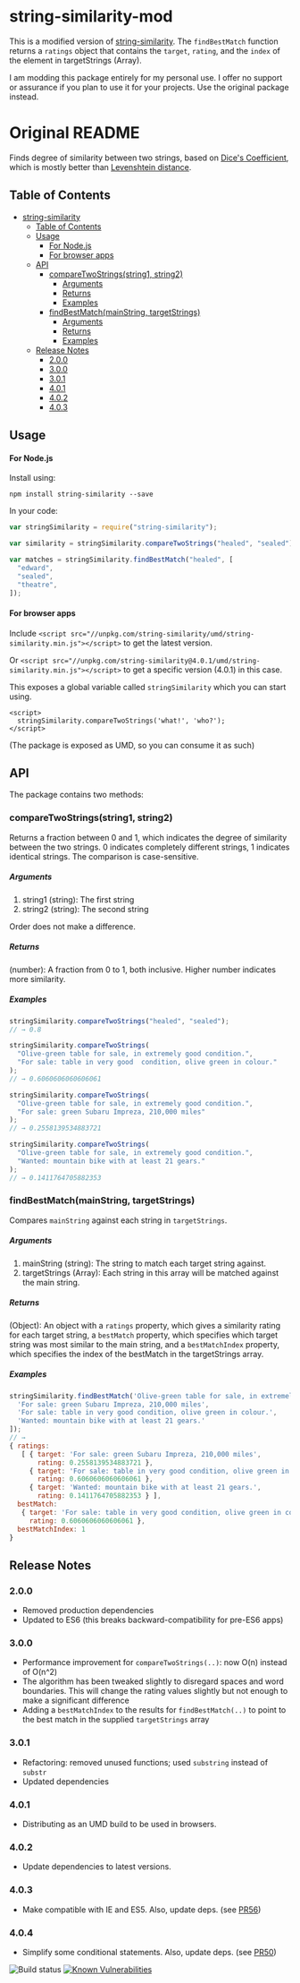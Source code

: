 # string-similarity-mod
This is a modified version of [string-similarity](https://github.com/aceakash/string-similarity). The `findBestMatch` function returns a `ratings` object that contains the `target`, `rating`, and the `index` of the element in targetStrings (Array).

I am modding this package entirely for my personal use. I offer no support or assurance if you plan to use it for your projects. Use the original package instead.

# Original README
Finds degree of similarity between two strings, based on [Dice's Coefficient](http://en.wikipedia.org/wiki/S%C3%B8rensen%E2%80%93Dice_coefficient), which is mostly better than [Levenshtein distance](http://en.wikipedia.org/wiki/Levenshtein_distance).

## Table of Contents

- [string-similarity](#string-similarity)
  - [Table of Contents](#table-of-contents)
  - [Usage](#usage)
    - [For Node.js](#for-nodejs)
    - [For browser apps](#for-browser-apps)
  - [API](#api)
    - [compareTwoStrings(string1, string2)](#comparetwostringsstring1-string2)
      - [Arguments](#arguments)
      - [Returns](#returns)
      - [Examples](#examples)
    - [findBestMatch(mainString, targetStrings)](#findbestmatchmainstring-targetstrings)
      - [Arguments](#arguments-1)
      - [Returns](#returns-1)
      - [Examples](#examples-1)
  - [Release Notes](#release-notes)
    - [2.0.0](#200)
    - [3.0.0](#300)
    - [3.0.1](#301)
    - [4.0.1](#401)
    - [4.0.2](#402)
    - [4.0.3](#403)

## Usage

#### For Node.js

Install using:

```shell
npm install string-similarity --save
```

In your code:

```javascript
var stringSimilarity = require("string-similarity");

var similarity = stringSimilarity.compareTwoStrings("healed", "sealed");

var matches = stringSimilarity.findBestMatch("healed", [
  "edward",
  "sealed",
  "theatre",
]);
```

#### For browser apps

Include `<script src="//unpkg.com/string-similarity/umd/string-similarity.min.js"></script>` to get the latest version.

Or `<script src="//unpkg.com/string-similarity@4.0.1/umd/string-similarity.min.js"></script>` to get a specific version (4.0.1) in this case.

This exposes a global variable called `stringSimilarity` which you can start using.

```
<script>
  stringSimilarity.compareTwoStrings('what!', 'who?');
</script>
```

(The package is exposed as UMD, so you can consume it as such)

## API

The package contains two methods:

### compareTwoStrings(string1, string2)

Returns a fraction between 0 and 1, which indicates the degree of similarity between the two strings. 0 indicates completely different strings, 1 indicates identical strings. The comparison is case-sensitive.

##### Arguments

1. string1 (string): The first string
2. string2 (string): The second string

Order does not make a difference.

##### Returns

(number): A fraction from 0 to 1, both inclusive. Higher number indicates more similarity.

##### Examples

```javascript
stringSimilarity.compareTwoStrings("healed", "sealed");
// → 0.8

stringSimilarity.compareTwoStrings(
  "Olive-green table for sale, in extremely good condition.",
  "For sale: table in very good  condition, olive green in colour."
);
// → 0.6060606060606061

stringSimilarity.compareTwoStrings(
  "Olive-green table for sale, in extremely good condition.",
  "For sale: green Subaru Impreza, 210,000 miles"
);
// → 0.2558139534883721

stringSimilarity.compareTwoStrings(
  "Olive-green table for sale, in extremely good condition.",
  "Wanted: mountain bike with at least 21 gears."
);
// → 0.1411764705882353
```

### findBestMatch(mainString, targetStrings)

Compares `mainString` against each string in `targetStrings`.

##### Arguments

1. mainString (string): The string to match each target string against.
2. targetStrings (Array): Each string in this array will be matched against the main string.

##### Returns

(Object): An object with a `ratings` property, which gives a similarity rating for each target string, a `bestMatch` property, which specifies which target string was most similar to the main string, and a `bestMatchIndex` property, which specifies the index of the bestMatch in the targetStrings array.

##### Examples

```javascript
stringSimilarity.findBestMatch('Olive-green table for sale, in extremely good condition.', [
  'For sale: green Subaru Impreza, 210,000 miles',
  'For sale: table in very good condition, olive green in colour.',
  'Wanted: mountain bike with at least 21 gears.'
]);
// →
{ ratings:
   [ { target: 'For sale: green Subaru Impreza, 210,000 miles',
       rating: 0.2558139534883721 },
     { target: 'For sale: table in very good condition, olive green in colour.',
       rating: 0.6060606060606061 },
     { target: 'Wanted: mountain bike with at least 21 gears.',
       rating: 0.1411764705882353 } ],
  bestMatch:
   { target: 'For sale: table in very good condition, olive green in colour.',
     rating: 0.6060606060606061 },
  bestMatchIndex: 1
}
```

## Release Notes

### 2.0.0

- Removed production dependencies
- Updated to ES6 (this breaks backward-compatibility for pre-ES6 apps)

### 3.0.0

- Performance improvement for `compareTwoStrings(..)`: now O(n) instead of O(n^2)
- The algorithm has been tweaked slightly to disregard spaces and word boundaries. This will change the rating values slightly but not enough to make a significant difference
- Adding a `bestMatchIndex` to the results for `findBestMatch(..)` to point to the best match in the supplied `targetStrings` array

### 3.0.1

- Refactoring: removed unused functions; used `substring` instead of `substr`
- Updated dependencies

### 4.0.1

- Distributing as an UMD build to be used in browsers.

### 4.0.2

- Update dependencies to latest versions.

### 4.0.3

- Make compatible with IE and ES5. Also, update deps. (see [PR56](https://github.com/aceakash/string-similarity/pull/56))

### 4.0.4

- Simplify some conditional statements. Also, update deps. (see [PR50](https://github.com/aceakash/string-similarity/pull/50))

![Build status](https://codeship.com/projects/2aa453d0-0959-0134-8a76-4abcb29fe9b4/status?branch=master)
[![Known Vulnerabilities](https://snyk.io/test/github/aceakash/string-similarity/badge.svg)](https://snyk.io/test/github/aceakash/string-similarity)
